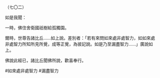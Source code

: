 （七〇二）

如是我聞：

一時，佛住舍衛國祇樹給孤獨園。

爾時，世尊告諸比丘……如上說。差別者：「若有來問如來處非處智力，如如來處非處智力所知所見所覺，成等正覺，為彼記說。如是乃至漏盡智力……」廣說如上。

佛說此經已，諸比丘聞佛所說，歡喜奉行。



#如來處非處智力
#漏盡智力

